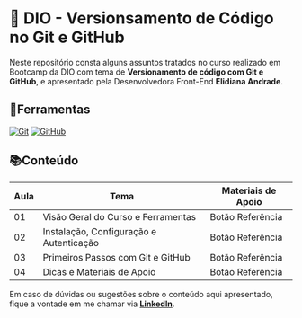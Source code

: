 
# 📕 DIO - Versionsamento de Código no Git e GitHub

Neste repositório consta alguns assuntos tratados no curso realizado em Bootcamp da DIO com tema de **Versionamento de código com Git e GitHub**, e apresentado pela Desenvolvedora Front-End **Elidiana Andrade**.

## 🔧Ferramentas

[![Git](https://img.shields.io/badge/Git-000?style=for-the-badge&logo=git&logoColor=E94D5F)](https://git-scm.com/doc) [![GitHub](https://img.shields.io/badge/GitHub-000?style=for-the-badge&logo=github&logoColor=30A3DC)](https://docs.github.com/)


## 📚Conteúdo

| Aula | Tema | Materiais de Apoio |
|------|------|-------------------|
| 01 | Visão Geral do Curso e Ferramentas | Botão Referência |
| 02 | Instalação, Configuração e Autenticação | Botão Referência |
| 03 | Primeiros Passos com Git e GitHub | Botão Referência |
| 04 | Dicas e Materiais de Apoio | Botão Referência |

Em caso de dúvidas ou sugestões sobre o conteúdo aqui apresentado, fique a vontade em me chamar via [**LinkedIn**](https://www.linkedin.com/in/suellen-oliveira-prog/).

